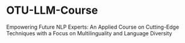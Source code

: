 # OTU-LLM-Course
Empowering Future NLP Experts: An Applied Course on Cutting-Edge Techniques with a Focus on Multilinguality and Language Diversity

